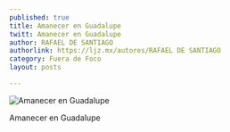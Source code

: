 ```yaml
---
published: true
title: Amanecer en Guadalupe
twitt: Amanecer en Guadalupe
author: RAFAEL DE SANTIAGO
authorlink: https://ljz.mx/autores/RAFAEL DE SANTIAGO
category: Fuera de Foco
layout: posts

---
```


![Amanecer en Guadalupe](http://i.imgur.com/Ker6MCbm.jpg)

Amanecer en Guadalupe
